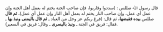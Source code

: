 قال رسول ﷲ صللس : (سددوا وقاربوا، فإن صاحب الجنة يختم له بعمل أهل الجنة وإن عمل أي عمل، وإن صاحب النار يختم له بعمل أهل النار وإن عمل أي عمل)، **ثم قال** صللس **بيده فقبضها،** ثم قال: (فرغ ربكم عز وجل من العباد ـ **ثم قال باليمنى** **ونبذ بها** ـ فقال: فريق في الجنة ـ **ونبذ** **باليسرى** ـ وقال: فريق في السعير).